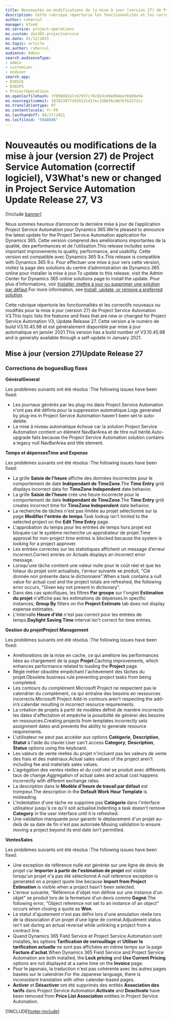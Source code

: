 ```yaml
---
title: Nouveautés ou modifications de la mise à jour (version 27) de Project Service Automation (correctif logiciel), V3
description: Cette rubrique répertorie les fonctionnalités et les correctifs disponibles pour la mise à jour (version 27) de Project Service Automation, V3.
author: ruhercul
manager: kfend
ms.service: project-operations
ms.custom: dyn365-projectservice
ms.date: 01/12/2021
ms.topic: article
ms.author: ruhercul
audience: Admin
search.audienceType:
- admin
- customizer
- enduser
search.app:
- D365CE
- D365PS
- ProjectOperations
ms.openlocfilehash: 7f05b082e7c67937c78c82dcd9e094ee3b989e94
ms.sourcegitcommit: 3d78338773929121d17ec3386f6cb67bfb2272cc
ms.translationtype: HT
ms.contentlocale: fr-FR
ms.lasthandoff: 04/27/2021
ms.locfileid: "5948506"
---
```

# <a name="whats-new-or-changed-in-project-service-automation-update-release-27-v3"></a><span data-ttu-id="885e5-103">Nouveautés ou modifications de la mise à jour (version 27) de Project Service Automation (correctif logiciel), V3</span><span class="sxs-lookup"><span data-stu-id="885e5-103">What's new or changed in Project Service Automation Update Release 27, V3</span></span>

[!include [banner](../includes/psa-now-project-operations.md)]

<span data-ttu-id="885e5-104">Nous sommes heureux d’annoncer la dernière mise à jour de l’application Project Service Automation pour Dynamics 365.</span><span class="sxs-lookup"><span data-stu-id="885e5-104">We’re pleased to announce the latest update for the Project Service Automation application for Dynamics 365.</span></span> <span data-ttu-id="885e5-105">Cette version comprend des améliorations importantes de la qualité, des performances et de l’utilisation.</span><span class="sxs-lookup"><span data-stu-id="885e5-105">This release includes some important improvements to quality, performance, and usability.</span></span> <span data-ttu-id="885e5-106">Cette version est compatible avec Dynamics 365 9.x.</span><span class="sxs-lookup"><span data-stu-id="885e5-106">This release is compatible with Dynamics 365 9.x.</span></span> <span data-ttu-id="885e5-107">Pour effectuer une mise à jour vers cette version, visitez la page des solutions du centre d’administration de Dynamics 365 online pour installer la mise à jour.</span><span class="sxs-lookup"><span data-stu-id="885e5-107">To update to this release, visit the Admin Center for Dynamics 365 online solutions page to install the update.</span></span> <span data-ttu-id="885e5-108">Pour plus d’informations, voir [Installer, mettre à jour ou supprimer une solution par défaut](/power-platform/admin/install-remove-preferred-solution).</span><span class="sxs-lookup"><span data-stu-id="885e5-108">For more information, see [Install, update, or remove a preferred solution](/power-platform/admin/install-remove-preferred-solution).</span></span>

<span data-ttu-id="885e5-109">Cette rubrique répertorie les fonctionnalités et les correctifs nouveaux ou modifiés pour la mise à jour (version 27) de Project Service Automation V3.</span><span class="sxs-lookup"><span data-stu-id="885e5-109">This topic lists the features and fixes that are new or changed for Project Service Automation V3, Update Release 27.</span></span> <span data-ttu-id="885e5-110">Cette version a le numéro de build V3.10.45.98 et est généralement disponible par mise à jour automatique en janvier 2021.</span><span class="sxs-lookup"><span data-stu-id="885e5-110">This version has a build number of V3.10.45.98 and is generally available through a self-update in January 2021.</span></span>

## <a name="update-release-27"></a><span data-ttu-id="885e5-111">Mise à jour (version 27)</span><span class="sxs-lookup"><span data-stu-id="885e5-111">Update Release 27</span></span>

### <a name="bug-fixes"></a><span data-ttu-id="885e5-112">Corrections de bogues</span><span class="sxs-lookup"><span data-stu-id="885e5-112">Bug fixes</span></span>

<span data-ttu-id="885e5-113">**Général**</span><span class="sxs-lookup"><span data-stu-id="885e5-113">**General**</span></span>

<span data-ttu-id="885e5-114">Les problèmes suivants ont été résolus :</span><span class="sxs-lookup"><span data-stu-id="885e5-114">The following issues have been fixed:</span></span>

- <span data-ttu-id="885e5-115">Les journaux générés par les plug-ins dans Project Service Automation n'ont pas été définis pour la suppression automatique.</span><span class="sxs-lookup"><span data-stu-id="885e5-115">Logs generated by plug-ins in Project Service Automation haven't been set to auto-delete.</span></span>
- <span data-ttu-id="885e5-116">La mise à niveau automatique échoue car la solution Project Service Automation contient un élément NavBarArea et de titre null hérité.</span><span class="sxs-lookup"><span data-stu-id="885e5-116">Auto-upgrade fails because the Project Service Automation solution contains a legacy null NavBarArea and title element.</span></span>

<span data-ttu-id="885e5-117">**Temps et dépenses**</span><span class="sxs-lookup"><span data-stu-id="885e5-117">**Time and Expense**</span></span>

<span data-ttu-id="885e5-118">Les problèmes suivants ont été résolus :</span><span class="sxs-lookup"><span data-stu-id="885e5-118">The following issues have been fixed:</span></span>

- <span data-ttu-id="885e5-119">La grille **Saisie de l'heure** affiche des données incorrectes pour le comportement de date **Indépendant de TimeZone**.</span><span class="sxs-lookup"><span data-stu-id="885e5-119">The **Time Entry** grid displays incorrect data for **TimeZone Independent** date behavior.</span></span>
- <span data-ttu-id="885e5-120">La grille **Saisie de l'heure** crée une heure incorrecte pour le comportement de date **Indépendant de TimeZone**.</span><span class="sxs-lookup"><span data-stu-id="885e5-120">The **Time Entry** grid creates incorrect time for **TimeZone Independent** date behavior.</span></span>
- <span data-ttu-id="885e5-121">La recherche de tâches n'est pas limitée au projet sélectionné sur la page **Modifier l'entrée de temps**.</span><span class="sxs-lookup"><span data-stu-id="885e5-121">Task lookup isn't limited to the selected project on the **Edit Time Entry** page.</span></span>
- <span data-ttu-id="885e5-122">L'approbation du temps pour les entrées de temps hors projet est bloquée car le système recherche un approbateur de projet.</span><span class="sxs-lookup"><span data-stu-id="885e5-122">Time approval for non-project time entries is blocked because the system is looking for a project approver.</span></span>
- <span data-ttu-id="885e5-123">Les entrées correctes sur les statistiques affichent un message d'erreur incorrect.</span><span class="sxs-lookup"><span data-stu-id="885e5-123">Correct entries on Actuals displays an incorrect error message.</span></span>
- <span data-ttu-id="885e5-124">Lorsqu'une tâche contient une valeur nulle pour le coût réel et que les totaux du projet sont actualisés, l'erreur suivante se produit, "Clé donnée non présente dans le dictionnaire".</span><span class="sxs-lookup"><span data-stu-id="885e5-124">When a task contains a null value for actual cost and the project totals are refreshed, the following error occurs, "Given key not present in dictionary".</span></span>
- <span data-ttu-id="885e5-125">Dans des cas spécifiques, les filtres **Par groupe** sur l'onglet **Estimation du projet** n'affiche pas les estimations de dépenses.</span><span class="sxs-lookup"><span data-stu-id="885e5-125">In specific instances, **Group By** filters on the **Project Estimate** tab does not display expense estimates.</span></span>
- <span data-ttu-id="885e5-126">L'intervalle **Heure d'été** n'est pas correct pour les entrées de temps.</span><span class="sxs-lookup"><span data-stu-id="885e5-126">**Daylight Saving Time** interval isn't correct for time entries.</span></span>

<span data-ttu-id="885e5-127">**Gestion du projet**</span><span class="sxs-lookup"><span data-stu-id="885e5-127">**Project Management**</span></span>

<span data-ttu-id="885e5-128">Les problèmes suivants ont été résolus :</span><span class="sxs-lookup"><span data-stu-id="885e5-128">The following issues have been fixed:</span></span>

- <span data-ttu-id="885e5-129">Améliorations de la mise en cache, ce qui améliore les performances liées au chargement de la page **Projet**.</span><span class="sxs-lookup"><span data-stu-id="885e5-129">Caching improvements, which enhances performance related to loading the **Project** page.</span></span>
- <span data-ttu-id="885e5-130">Règle métier obsolète empêchant l'achèvement des tâches du projet.</span><span class="sxs-lookup"><span data-stu-id="885e5-130">Obsolete business rule preventing project tasks from being completed.</span></span>
- <span data-ttu-id="885e5-131">Les contours du complément Microsoft Project ne respectent pas le calendrier du complément, ce qui entraîne des besoins en ressources incorrects.</span><span class="sxs-lookup"><span data-stu-id="885e5-131">Microsoft Project Add-in contours aren't respecting the add-in’s calendar resulting in incorrect resource requirements.</span></span>
- <span data-ttu-id="885e5-132">La création de projets à partir de modèles définit de manière incorrecte les dates d'affectation et empêche la possibilité de générer des besoins en ressources.</span><span class="sxs-lookup"><span data-stu-id="885e5-132">Creating projects from templates incorrectly sets assignment dates and prevents the ability to generate resource requirements.</span></span>
- <span data-ttu-id="885e5-133">L'utilisateur ne peut pas accéder aux options **Catégorie**, **Description**, **Statut** à l'aide du clavier.</span><span class="sxs-lookup"><span data-stu-id="885e5-133">User can't access **Category**, **Description**, **Status** options using the keyboard.</span></span>
- <span data-ttu-id="885e5-134">Les valeurs de vente réelles du projet n'incluent pas les valeurs de vente des frais et des matériaux.</span><span class="sxs-lookup"><span data-stu-id="885e5-134">Actual sales values of the project aren't including fee and materials sales values.</span></span>
- <span data-ttu-id="885e5-135">L'agrégation des ventes réelles et du coût réel se produit avec différents taux de change.</span><span class="sxs-lookup"><span data-stu-id="885e5-135">Aggregation of actual sales and actual cost happens incorrectly with different exchange rates.</span></span>
- <span data-ttu-id="885e5-136">La description dans le **Modèle d'heure de travail par défaut** est trompeur.</span><span class="sxs-lookup"><span data-stu-id="885e5-136">The description in the **Default Work Hour Template** is misleading.</span></span>
- <span data-ttu-id="885e5-137">L'indentation d'une tâche ne supprime pas **Catégorie** dans l'interface utilisateur jusqu'à ce qu'il soit actualisé.</span><span class="sxs-lookup"><span data-stu-id="885e5-137">Indenting a task doesn't remove **Category** in the user interface until it is refreshed.</span></span>
- <span data-ttu-id="885e5-138">Une validation manquante pour garantir le déplacement d'un projet au-delà de sa date de fin n'est pas autorisée.</span><span class="sxs-lookup"><span data-stu-id="885e5-138">Missing validation to ensure moving a project beyond its end date isn't permitted.</span></span>

<span data-ttu-id="885e5-139">**Ventes**</span><span class="sxs-lookup"><span data-stu-id="885e5-139">**Sales**</span></span>

<span data-ttu-id="885e5-140">Les problèmes suivants ont été résolus :</span><span class="sxs-lookup"><span data-stu-id="885e5-140">The following issues have been fixed:</span></span>

- <span data-ttu-id="885e5-141">Une exception de référence nulle est générée sur une ligne de devis de projet car **Importer à partir de l'estimation de projet** est visible lorsqu'un projet n'a pas été sélectionné.</span><span class="sxs-lookup"><span data-stu-id="885e5-141">A null reference exception is generated on a project quote line because **Import from Project Estimation** is visible when a project hasn't been selected.</span></span>
- <span data-ttu-id="885e5-142">L'erreur suivante, "Référence d'objet non définie sur une instance d'un objet" se produit lors de la fermeture d'un devis comme **Gagné**.</span><span class="sxs-lookup"><span data-stu-id="885e5-142">The following error, "Object reference not set to an instance of an object" occurs when closing a quote as **Won**.</span></span>
- <span data-ttu-id="885e5-143">Le statut d'ajustement n'est pas défini lors d'une annulation réelle lors de la dissociation d'un projet d'une ligne de contrat.</span><span class="sxs-lookup"><span data-stu-id="885e5-143">Adjustment status isn't set during an actual reversal while unlinking a project from a contract line.</span></span>
- <span data-ttu-id="885e5-144">Quand Dynamics 365 Field Service et Project Service Automation sont installés, les options **Tarification de verrouillage** et **Utiliser la tarification actuelle** ne sont pas affichées en même temps sur la page **Facture d'achat**.</span><span class="sxs-lookup"><span data-stu-id="885e5-144">When Dynamics 365 Field Service and Project Service Automation are both installed, the **Lock pricing** and **Use Current Pricing** options are not displayed at a same time on the **Invoice** page.</span></span>
- <span data-ttu-id="885e5-145">Pour le japonais, la traduction n'est pas cohérente avec les autres pages basées sur le calendrier.</span><span class="sxs-lookup"><span data-stu-id="885e5-145">For the Japanese language, there is inconsistent translation with other calendar-based pages.</span></span>
- <span data-ttu-id="885e5-146">**Activer** et **Désactiver** ont été supprimés des entités **Association des tarifs** dans Project Service Automation.</span><span class="sxs-lookup"><span data-stu-id="885e5-146">**Activate** and **Deactivate** have been removed from **Price List Association** entities in Project Service Automation.</span></span>


[!INCLUDE[footer-include](../includes/footer-banner.md)]